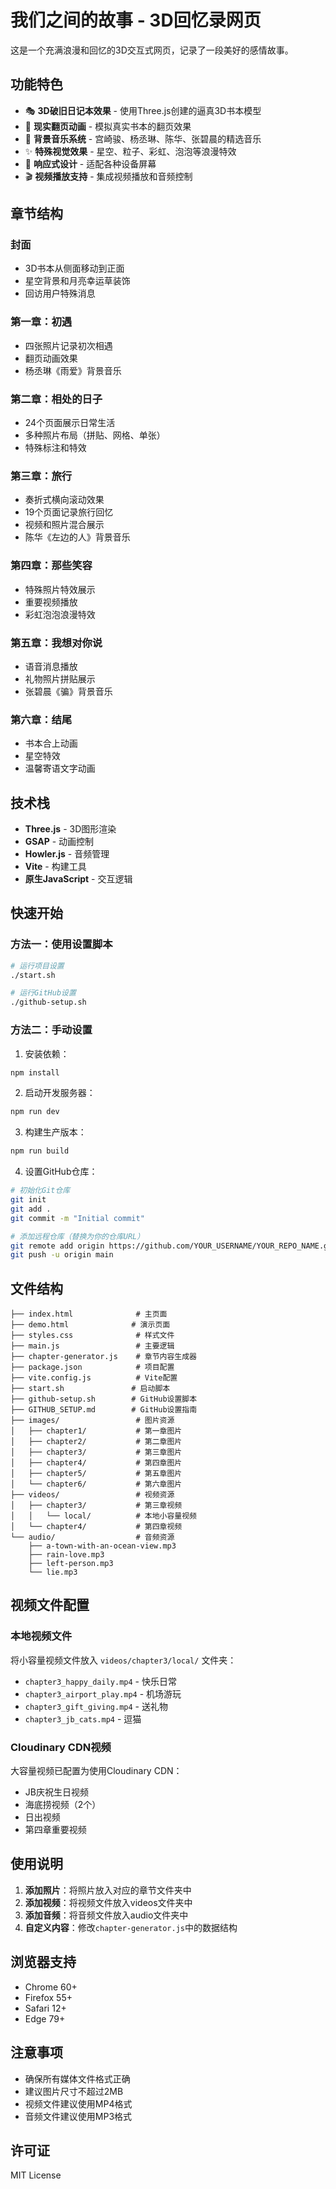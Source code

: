 # 我们之间的故事 - 3D回忆录网页

这是一个充满浪漫和回忆的3D交互式网页，记录了一段美好的感情故事。

## 功能特色

- 🎭 **3D破旧日记本效果** - 使用Three.js创建的逼真3D书本模型
- 📖 **现实翻页动画** - 模拟真实书本的翻页效果
- 🎵 **背景音乐系统** - 宫崎骏、杨丞琳、陈华、张碧晨的精选音乐
- ✨ **特殊视觉效果** - 星空、粒子、彩虹、泡泡等浪漫特效
- 📱 **响应式设计** - 适配各种设备屏幕
- 🎬 **视频播放支持** - 集成视频播放和音频控制

## 章节结构

### 封面
- 3D书本从侧面移动到正面
- 星空背景和月亮幸运草装饰
- 回访用户特殊消息

### 第一章：初遇
- 四张照片记录初次相遇
- 翻页动画效果
- 杨丞琳《雨爱》背景音乐

### 第二章：相处的日子
- 24个页面展示日常生活
- 多种照片布局（拼贴、网格、单张）
- 特殊标注和特效

### 第三章：旅行
- 奏折式横向滚动效果
- 19个页面记录旅行回忆
- 视频和照片混合展示
- 陈华《左边的人》背景音乐

### 第四章：那些笑容
- 特殊照片特效展示
- 重要视频播放
- 彩虹泡泡浪漫特效

### 第五章：我想对你说
- 语音消息播放
- 礼物照片拼贴展示
- 张碧晨《骗》背景音乐

### 第六章：结尾
- 书本合上动画
- 星空特效
- 温馨寄语文字动画

## 技术栈

- **Three.js** - 3D图形渲染
- **GSAP** - 动画控制
- **Howler.js** - 音频管理
- **Vite** - 构建工具
- **原生JavaScript** - 交互逻辑

## 快速开始

### 方法一：使用设置脚本
```bash
# 运行项目设置
./start.sh

# 运行GitHub设置
./github-setup.sh
```

### 方法二：手动设置

1. 安装依赖：
```bash
npm install
```

2. 启动开发服务器：
```bash
npm run dev
```

3. 构建生产版本：
```bash
npm run build
```

4. 设置GitHub仓库：
```bash
# 初始化Git仓库
git init
git add .
git commit -m "Initial commit"

# 添加远程仓库（替换为你的仓库URL）
git remote add origin https://github.com/YOUR_USERNAME/YOUR_REPO_NAME.git
git push -u origin main
```

## 文件结构

```
├── index.html              # 主页面
├── demo.html              # 演示页面
├── styles.css              # 样式文件
├── main.js                 # 主要逻辑
├── chapter-generator.js    # 章节内容生成器
├── package.json            # 项目配置
├── vite.config.js          # Vite配置
├── start.sh               # 启动脚本
├── github-setup.sh        # GitHub设置脚本
├── GITHUB_SETUP.md        # GitHub设置指南
├── images/                 # 图片资源
│   ├── chapter1/           # 第一章图片
│   ├── chapter2/           # 第二章图片
│   ├── chapter3/           # 第三章图片
│   ├── chapter4/           # 第四章图片
│   ├── chapter5/           # 第五章图片
│   └── chapter6/           # 第六章图片
├── videos/                 # 视频资源
│   ├── chapter3/           # 第三章视频
│   │   └── local/          # 本地小容量视频
│   └── chapter4/           # 第四章视频
└── audio/                  # 音频资源
    ├── a-town-with-an-ocean-view.mp3
    ├── rain-love.mp3
    ├── left-person.mp3
    └── lie.mp3
```

## 视频文件配置

### 本地视频文件
将小容量视频文件放入 `videos/chapter3/local/` 文件夹：
- `chapter3_happy_daily.mp4` - 快乐日常
- `chapter3_airport_play.mp4` - 机场游玩
- `chapter3_gift_giving.mp4` - 送礼物
- `chapter3_jb_cats.mp4` - 逗猫

### Cloudinary CDN视频
大容量视频已配置为使用Cloudinary CDN：
- JB庆祝生日视频
- 海底捞视频（2个）
- 日出视频
- 第四章重要视频

## 使用说明

1. **添加照片**：将照片放入对应的章节文件夹中
2. **添加视频**：将视频文件放入videos文件夹中
3. **添加音频**：将音频文件放入audio文件夹中
4. **自定义内容**：修改`chapter-generator.js`中的数据结构

## 浏览器支持

- Chrome 60+
- Firefox 55+
- Safari 12+
- Edge 79+

## 注意事项

- 确保所有媒体文件格式正确
- 建议图片尺寸不超过2MB
- 视频文件建议使用MP4格式
- 音频文件建议使用MP3格式

## 许可证

MIT License